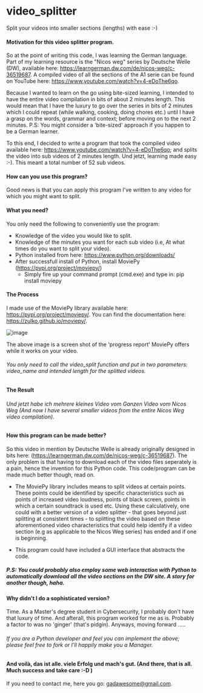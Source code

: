 # video_splitter
Split your videos into smaller sections (lengths) with ease :-)


#### Motivation for this video splitter program.
So at the point of writing this code, I was learning the German language. Part of my learning resource is the "Nicos weg" series by Deutsche Welle (DW), available here: https://learngerman.dw.com/de/nicos-weg/c-36519687. A compiled video of all the sections of the A1 serie can be found on YouTube here: https://www.youtube.com/watch?v=4-eDoThe6qo.

Because I wanted to learn on the go using bite-sized learning, I intended to have the entire video compilation in bits of about 2 minutes length. This would mean that I have the luxury to go over the series in bits of 2 minutes which I could repeat (while walking, cooking, doing chores etc.) until I have a grasp on the words, grammar and context; before moving on to the next 2 minutes. P.S: You might consider a 'bite-sized' approach if you happen to be a German learner.

To this end, I decided to write a program that took the compiled video available here: https://www.youtube.com/watch?v=4-eDoThe6qo; and splits the video into sub videos of 2 minutes length. Und jetzt, learning made easy :-). This meant a total number of 52 sub videos.

#### How can you use this program?
Good news is that you can apply this program I've written to any video for which you might want to split.

#### What you need?
You only need the following to conveniently use the program:
- Knowledge of the video you would like to split.
- Knowledge of the minutes you want for each sub video (i.e, At what times do you want to split your video).
- Python installed from here: https://www.python.org/downloads/
- After successfull install of Python, install MoviePy (https://pypi.org/project/moviepy/)
  - Simply fire up your command prompt (cmd.exe) and type in: pip install moviepy

#### The Process
I made use of the MoviePy library available here: https://pypi.org/project/moviepy/. You can find the documentation here: https://zulko.github.io/moviepy/. 


![image](https://user-images.githubusercontent.com/68852419/147521840-12179e72-d19f-4247-99d9-dd98e4d300d8.png)

The above image is a screen shot of the 'progress report' MoviePy offers while it works on your video.
###### You only need to call the video_split function and put in two parameters: video_name and intended length for the splitted videos.


#### The Result
###### Und jetzt habe ich mehrere kleines Video vom Ganzen Video vom Nicos Weg (And now I have several smaller videos from the entire Nicos Weg video compilation).


#### How this program can be made better?
So this video in mention by Deutsche Welle is already originally designed in bits here: (https://learngerman.dw.com/de/nicos-weg/c-36519687). The only problem is that having to download each of the video files seperately is a pain, hence the invention for this Python code. This code/program can be made much better though, read on.
- The MoviePy library includes means to split videos at certain points. These points could be identified by specific characteristics such as points of increased video loudness, points of black screen, points in which a certain soundtrack is used etc. Using these calculatively, one could with a better version of a video splitter - that goes beyond just splitting at consistent times - to splitting the video based on these aforementioned video characteristics that could help identify if a video section (e.g as applicable to the Nicos Weg series) has ended and if one is beginning.

- This program could have included a GUI interface that abstracts the code. 
##### P.S: You could probably also employ some web interaction with Python to automatically download all the video sections on the DW site. A story for another though, haha.


#### Why didn't I do a sophisticated version?
Time. As a Master's degree student in Cybersecurity, I probably don't have that luxury of time. And afterall, this program worked for me as is. 
Probably a factor to was no 'ginger' (that's pidgin). Anyways, moving forward .....

###### If you are a Python developer and feel you can implement the above; please feel free to fork or I'll happily make you a Manager.


#### And voilà, das ist alle. viele Erfolg und mach's gut. (And there, that is all. Much success and take care :-D )

If you need to contact me, here you go: gadawesome@gmail.com.
